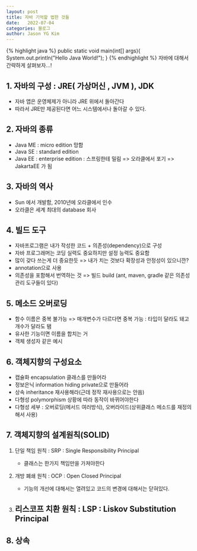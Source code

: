 ```yaml
---
layout: post
title: 자바 기억할 법한 것들
date:   2022-07-04
categories: 블로그
author: Jason YG Kim
---
```


{% highlight java %}
public static void main(int[] args){
  System.out.println("Hello Java World!");
}
{% endhighlight %}
자바에 대해서 간략하게 살펴보자...!

## 1. 자바의 구성 : JRE( 가상머신 , JVM ), JDK
- 자바 앱은 운영체제가 아니라 JRE 위에서 돌아간다
- 따라서 JRE만 제공된다면 어느 시스템에서나 돌아갈 수 있다.

## 2. 자바의 종류
- Java ME : micro edition 망함
- Java SE : standard edition
- Java EE : enterprise edition : 스프링한테 밀림 => 오라클에서 포기 => JakartaEE 가 됨

## 3. 자바의 역사
- Sun 에서 개발함, 2010년에 오라클에서 인수
- 오라클은 세계 최대의 database 회사
	
## 4. 빌드 도구
- 자바프로그램은 내가 작성한 코드 + 의존성(dependency)으로 구성
- 자바 프로그래머는 코딩 실력도 중요하지만 설정 능력도 중요함
- 많이 갖다 쓰는게 더 중요한듯 => 내가 치는 것보다 확장성과 안정성이 있으니깐? 
- annotation으로 사용
- 의존성을 포함해서 번역하는 것 => 빌드 build (ant, maven, gradle 같은 의존성 관리 도구들이 있다)

## 5. 메소드 오버로딩
- 함수 이름은 중복 불가능 => 매개변수가 다르다면 중복 가능 : 타입이 달라도 돼고 개수가 달라도 됌
- 유사한 기능이면 이름을 합치는 거
- 객체 생성자 같은 예시

## 6. 객체지향의 구성요소
- 캡슐화		encapsulation			클래스를 만들어라
- 정보은닉	information hiding		private으로 만들어라
- 상속		inheritance				재사용해라(근데 정작 재사용으로는 안씀)
- 다형성		polymorphism			상황에 따라 동작이 바뀌어야한다
- 다형성 세부 : 오버로딩(메서드 여러방식), 오버라이드(상위클래스 메소드를 재정의해서 사용) 

## 7. 객체지향의 설계원칙(SOLID)
1. 단일 책임 원칙 : SRP : Single Responsibility Principal
    - 클래스는 한가지 책임만을 가져야한다

2. 개방 폐쇄 원칙 : OCP : Open Closed Principal
    - 기능의 개선에 대해서는 열려있고 코드의 변경에 대해서는 닫혀있다.

3. 리스코프 치환 원칙 : LSP : Liskov Substitution Principal
    - 

## 8. 상속
